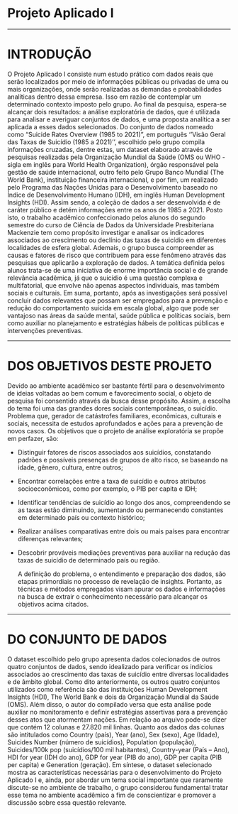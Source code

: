 # Projeto Aplicado I
__________________________________________________________________________________
# INTRODUÇÃO

  O Projeto Aplicado I consiste num estudo prático com dados reais que serão
localizados por meio de informações públicas ou privadas de uma ou mais
organizações, onde serão realizadas as demandas e probabilidades analíticas dentro
dessa empresa. Isso em razão de contemplar um determinado contexto imposto pelo
grupo. Ao final da pesquisa, espera-se alcançar dois resultados: a análise exploratória
de dados, que é utilizada para analisar e averiguar conjuntos de dados, e uma
proposta analítica a ser aplicada a esses dados selecionados.
  Do conjunto de dados nomeado como “Suicide Rates Overview (1985 to 2021)”,
em português ‘’Visão Geral das Taxas de Suicídio (1985 a 2021)’’, escolhido pelo
grupo compila informações cruzadas, dentre estas, um dataset elaborado através de
pesquisas realizadas pela Organização Mundial da Saúde (OMS ou WHO - sigla em
inglês para World Health Organization), órgão responsável pela gestão de saúde
internacional, outro feito pelo Grupo Banco Mundial (The World Bank), instituição
financeira internacional, e por fim, um realizado pelo Programa das Nações Unidas
para o Desenvolvimento baseado no Índice de Desenvolvimento Humano (IDH), em
inglês Human Development Insights (HDI). Assim sendo, a coleção de dados a ser
desenvolvida é de caráter público e detém informações entre os anos de 1985 a 2021.
  Posto isto, o trabalho acadêmico confeccionado pelos alunos do segundo
semestre do curso de Ciência de Dados da Universidade Presbiteriana Mackenzie
tem como propósito investigar e analisar os indicadores associados ao crescimento
ou declínio das taxas de suicídio em diferentes localidades de esfera global. Ademais,
o grupo busca compreender as causas e fatores de risco que contribuem para esse
fenômeno através das pesquisas que aplicarão a exploração de dados.
  A temática definida pelos alunos trata-se de uma iniciativa de enorme
importância social e de grande relevância acadêmica, já que o suicídio é uma questão
complexa e multifatorial, que envolve não apenas aspectos individuais, mas também
sociais e culturais. Em suma, portanto, após as investigações será possível concluir
dados relevantes que possam ser empregados para a prevenção e redução do
comportamento suicida em escala global, algo que pode ser vantajoso nas áreas da
saúde mental, saúde pública e políticas sociais, bem como auxiliar no planejamento e
estratégias hábeis de políticas públicas e intervenções preventivas.
__________________________________________________________________________________
# DOS OBJETIVOS DESTE PROJETO

  Devido ao ambiente acadêmico ser bastante fértil para o desenvolvimento de ideias
voltadas ao bem comum e favorecimento social, o objeto de pesquisa foi consentido
através da busca desse propósito. Assim, a escolha do tema foi uma das grandes
dores sociais contemporâneas, o suicídio. Problema que, gerador de catástrofes
familiares, econômicas, culturais e sociais, necessita de estudos aprofundados e
ações para a prevenção de novos casos.
  Os objetivos que o projeto de análise exploratória se propõe em perfazer, são:

- Distinguir fatores de riscos associados aos suicídios, constatando padrões e
possíveis presenças de grupos de alto risco, se baseando na idade, gênero,
cultura, entre outros;
- Encontrar correlações entre a taxa de suicídio e outros atributos
socioeconômicos, como por exemplo, o PIB per capita e IDH;
- Identificar tendências de suicídio ao longo dos anos, compreendendo se as
taxas estão diminuindo, aumentando ou permanecendo constantes em
determinado país ou contexto histórico;
- Realizar análises comparativas entre dois ou mais países para encontrar
diferenças relevantes;
- Descobrir prováveis mediações preventivas para auxiliar na redução das taxas
de suicídio de determinado país ou região.

  A definição do problema, o entendimento e preparação dos dados, são etapas
primordiais no processo de revelação de insights. Portanto, as técnicas e métodos
empregados visam apurar os dados e informações na busca de extrair o
conhecimento necessário para alcançar os objetivos acima citados.
__________________________________________________________________________________
# DO CONJUNTO DE DADOS

  O dataset escolhido pelo grupo apresenta dados colecionados de outros quatro
conjuntos de dados, sendo idealizado para verificar os indícios associados ao
crescimento das taxas de suicídio entre diversas localidades e de âmbito global.
  Como dito anteriormente, os outros quatro conjuntos utilizados como referência
são das instituições Human Development Insights (HDI), The World Bank e dois da
Organização Mundial da Saúde (OMS). Além disso, o autor do compilado versa que
esta análise pode auxiliar no monitoramento e definir estratégias assertivas para a
prevenção desses atos que atormentam nações.
  Em relação ao arquivo pode-se dizer que contém 12 colunas e 27.820 mil
linhas. Quanto aos dados das colunas são intitulados como Country (país), Year (ano),
Sex (sexo), Age (Idade), Suicides Number (número de suicídios), Population
(população), Suicides/100k pop (suicídios/100 mil habitantes), Country-year (País –
Ano), HDI for year (IDH do ano), GDP for year (PIB do ano), GDP per capita (PIB per
capita) e Generation (geração).
  Em síntese, o dataset selecionado mostra as características necessárias para
o desenvolvimento do Projeto Aplicado I e, ainda, por abordar um tema social
importante que raramente discute-se no ambiente de trabalho, o grupo considerou
fundamental tratar esse tema no ambiente acadêmico a fim de conscientizar e
promover a discussão sobre essa questão relevante.
